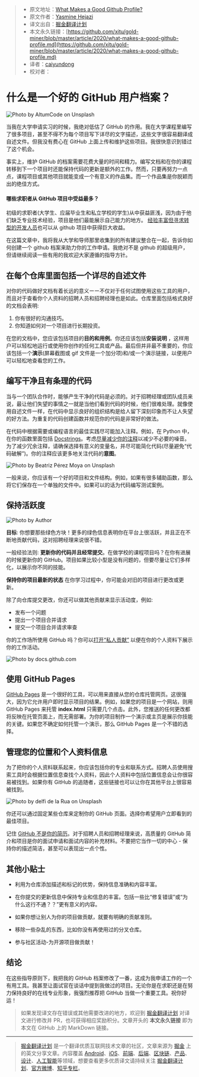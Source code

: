 > * 原文地址：[What Makes a Good Github Profile?](https://codeburst.io/what-makes-a-good-github-profile-ced754284e3d)
> * 原文作者：[Yasmine Hejazi](https://medium.com/@yazihejazi)
> * 译文出自：[掘金翻译计划](https://github.com/xitu/gold-miner)
> * 本文永久链接：[https://github.com/xitu/gold-miner/blob/master/article/2020/what-makes-a-good-github-profile.md](https://github.com/xitu/gold-miner/blob/master/article/2020/what-makes-a-good-github-profile.md)
> * 译者：[caiyundong](http://github.com/caiyundong)
> * 校对者：

# 什么是一个好的 GitHub 用户档案？

![Photo by [AltumCode](https://unsplash.com/@altumcode?utm_source=medium&utm_medium=referral) on [Unsplash](https://unsplash.com?utm_source=medium&utm_medium=referral)](https://cdn-images-1.medium.com/max/10000/0*iwSXtYiyA_BR6bmg)

当我在大学申请实习的时候，我绝对低估了 GitHub 的作用。我在大学课程里编写了很多项目，甚至不得不为每个项目写下详尽的文字描述，这些文字很容易翻译成自述文件。但我没有费心在 GitHub 上面上传和维护这些项目。我很快意识到错过了这个机会。

事实上，维护 GitHub 的档案需要花费大量的时间和精力。编写文档和在你的课程转移到下一个项目时还能保持代码的更新是额外的工作。然而，只要再努力一点点，课程项目或其他项目就能变成一个有意义的作品集。而一个作品集是你脱颖而出的绝佳方式。

#### 哪些求职者从 GitHub 项目中受益最多？

初级的求职者(大学生、应届毕业生和私立学校的学生)从中获益匪浅，因为由于他们缺乏专业技术经验，项目是他们最能展示自己能力的地方。 [经验丰富但寻求转型的开发人员](https://techbeacon.com/app-dev-testing/what-do-job-seeking-developers-need-their-github)也可以从 github 项目中获得巨大收益。

在这篇文章中，我将我从大学和导师那里收集到的所有建议整合在一起，告诉你如何创建一个 github 档案来助力你的工作申请。我绝对不是 github 的超级用户，但请继续阅读一些有用的我欢迎大家遵循的指导方针。

## 在每个仓库里面包括一个详尽的自述文件

对你的代码做好文档有着长远的意义ーー不仅对于任何试图使用这些工具的用户，而且对于查看你个人资料的招聘人员和招聘经理也是如此。仓库里面包括格式良好的文档会表明:

1. 你有很好的沟通技巧。
2. 你知道如何对一个项目进行长期投资。

在您的文档中，您应该包括项目的**目的和用例**。你还应该包括**安装说明** ，这样用户可以轻松地运行或使用你创作的任何工具或产品。最后但并非最不重要的，你应该包括一个**演示**(屏幕截图或 gif 文件是一个加分项)和/或一个演示链接，以便用户可以轻松地查看您的工作。

## 编写干净且有条理的代码

当与一个团队合作时，能够产生干净的代码是必须的。对于招聘经理或团队成员来说，最让他们失望的事情之一就是当他们看到代码的时候，他们很难处理。就像使用自述文件一样，在代码中显示良好的组织结构是给人留下深刻印象而不让人失望的好方法。为重复的代码创建函数并规范你的代码是非常好的做法。

在代码中根据需要或编程语言的最佳实践尽可能加入注释。例如，在 Python 中，在你的函数里面包括 [Docstrings](https://www.datacamp.com/community/tutorials/docstrings-python?utm_source=adwords_ppc&utm_campaignid=1565261270&utm_adgroupid=67750485268&utm_device=c&utm_keyword=&utm_matchtype=b&utm_network=g&utm_adpostion=&utm_creative=332661264374&utm_targetid=aud-299261629574:dsa-429603003980&utm_loc_interest_ms=&utm_loc_physical_ms=9033348&gclid=CjwKCAjwq_D7BRADEiwAVMDdHtPFljxXsIaMpcyiPjdYBJrUmC2oCkQw7G7bVGfHzUHwE_k-FwogHhoCqtEQAvD_BwE)。考虑[尽量减少你的注释]( https://medium.com/better-programming/comments-in-your-code-730cfd1dde02)以减少不必要的噪音。为了减少冗余注释，请确保选择有意义的变量名，并尽可能简化代码(尽量避免“代码破解”)。你的注释应该更多地关注代码的**意图**。

![Photo by [Beatriz Pérez Moya](https://unsplash.com/@beatriz_perez?utm_source=medium&utm_medium=referral) on [Unsplash](https://unsplash.com?utm_source=medium&utm_medium=referral)](https://cdn-images-1.medium.com/max/9856/0*1eUO9v7-DxCaSx01)

一般来说，你应该有一个好的项目和文件结构。例如，如果有很多辅助函数，那么将它们保存在一个单独的文件中。如果可以的话为代码编写测试案例。

## 保持活跃度

![Photo by Author](https://cdn-images-1.medium.com/max/2876/1*lm1C-Qngubphko9-OqvvFg.jpeg)

**目标**: 你想要那些绿色方块！更多的绿色信息表明你在平台上很活跃，并且正在不断地贡献代码，这对招聘经理来说很不错。

一般经验法则: **更新你的代码并且经常提交**。在做学校的课程项目吗？在你有进展的时候更新你的 GitHub。项目如果比较小型是没有问题的，但要尽量让它们多样化，以展示你不同的技能。

**保持你的项目最新的状态** 在你学习过程中，你可能会对旧的项目进行更改或更新。

除了向仓库提交更改，你还可以做其他贡献来显示活动度，例如:

* 发布一个问题
* 提出一个项目合并请求
* 提交一个项目合并请求审查

你的工作场所使用 GitHub 吗？你可以[打开“私人贡献”](https://docs.github.com/en/free-pro-team@latest/github/setting-up-and-managing-your-github-profile/showing-an-overview-of-your-activity-on-your-profile) 以便在你的个人资料下展示你的工作活动。

![Photo by docs.github.com](https://cdn-images-1.medium.com/max/2000/1*HbJR9Zk1nLob1X_hylb4XQ.png)

## 使用 GitHub Pages

[GitHub Pages](https://pages.github.com/) 是一个很好的工具，可以用来直接从您的仓库托管网页。这很强大，因为它允许用户即时显示项目的结果。例如，如果您的项目是一个网站，则用 GitHub Pages 来托管 **index.html** 只需要几个点击。此外，您推送的任何更改都将反映在托管页面上，而无需部署。为你的项目制作一个演示或主页是展示你技能的关键。如果您不确定如何托管一个演示，那么 GitHub Pages 是一个不错的选择。

## 管理您的位置和个人资料信息

为了把你的个人资料联系起来，你应该包括你的专业和联系方式。招聘人员使用搜索工具时会根据位置信息查找个人资料，因此个人资料中包括位置信息会让你很容易被找到。如果你有 GitHub 的追随者，这些链接也可以让你在其他平台上很容易被找到。

![Photo by [delfi de la Rua](https://unsplash.com/@delfidelarua7?utm_source=medium&utm_medium=referral) on [Unsplash](https://unsplash.com?utm_source=medium&utm_medium=referral)](https://cdn-images-1.medium.com/max/6912/0*N7XsHBKoAstQRGGR)

你还可以通过固定某些仓库来定制你的 GitHub 页面。选择你希望用户立即看到的最佳项目。

记住 [GitHub 不是你的简历](https://blog.jcoglan.com/2013/11/15/why-github-is-not-your-cv/)。对于招聘人员和招聘经理来说，高质量的 GitHub 简介和项目是你的面试申请和面试内容的补充材料。不要把它当作一切的中心 - 保持你的描述简洁，甚至可以表现出一点个性。

## 其他小贴士

* 利用为仓库添加描述和标记的优势，保持信息准确和内容丰富。

* 在你提交的更新信息中保持专业和信息的丰富。包括一些比“修复错误”或“为什么这行不通？？”更有意义的内容。

* 如果你想让别人为你的项目做贡献，就要有明确的贡献准则。

* 移除一些杂乱的东西，比如你没有再使用过的分叉仓库。

* 参与社区活动-为开源项目做贡献！

## 结论

在这些指导原则下，我把我的 GitHub 档案修改了一番，这成为我申请工作的一个有用工具。我甚至让面试官在谈话中提到我做过的项目。无论你是在求职还是在努力保持良好的在线专业形象，我强烈推荐把 GitHub 当做一个重要工具。祝你好运！

> 如果发现译文存在错误或其他需要改进的地方，欢迎到 [掘金翻译计划](https://github.com/xitu/gold-miner) 对译文进行修改并 PR，也可获得相应奖励积分。文章开头的 **本文永久链接** 即为本文在 GitHub 上的 MarkDown 链接。

---

> [掘金翻译计划](https://github.com/xitu/gold-miner) 是一个翻译优质互联网技术文章的社区，文章来源为 [掘金](https://juejin.im) 上的英文分享文章。内容覆盖 [Android](https://github.com/xitu/gold-miner#android)、[iOS](https://github.com/xitu/gold-miner#ios)、[前端](https://github.com/xitu/gold-miner#前端)、[后端](https://github.com/xitu/gold-miner#后端)、[区块链](https://github.com/xitu/gold-miner#区块链)、[产品](https://github.com/xitu/gold-miner#产品)、[设计](https://github.com/xitu/gold-miner#设计)、[人工智能](https://github.com/xitu/gold-miner#人工智能)等领域，想要查看更多优质译文请持续关注 [掘金翻译计划](https://github.com/xitu/gold-miner)、[官方微博](http://weibo.com/juejinfanyi)、[知乎专栏](https://zhuanlan.zhihu.com/juejinfanyi)。
